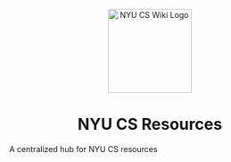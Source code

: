 <p align="center">
  <a href="https://bugs-nyu.github.io">
    <img alt="NYU CS Wiki Logo" src="https://raw.githubusercontent.com/BUGS-NYU/cs-resources/main/src/images/logo-color.svg" width="150" />
  </a>
</p>
<h1 align="center">
  NYU CS Resources
</h1>

A centralized hub for NYU CS resources

